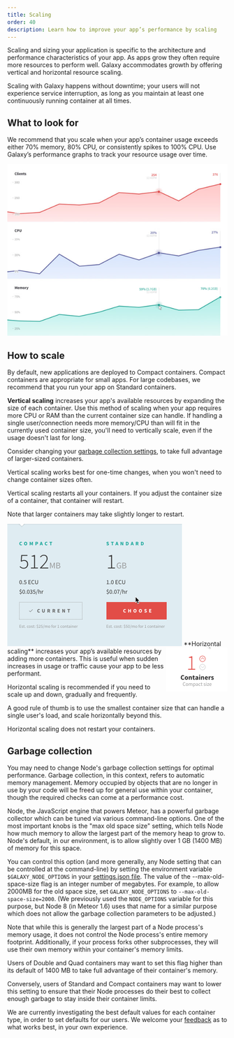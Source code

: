 ```yaml
---
title: Scaling
order: 40
description: Learn how to improve your app’s performance by scaling
---
```


Scaling and sizing your application is specific to the architecture and performance characteristics of your app. As apps grow they often require more resources to perform well. Galaxy accommodates growth by offering vertical and horizontal resource scaling.

Scaling with Galaxy happens without downtime; your users will not experience service interruption, as long as you maintain at least one continuously running container at all times.

<h2 id="what-to-look-for">What to look for</h2>

We recommend that you scale when your app’s container usage exceeds either 70% memory, 80% CPU, or consistently spikes to 100% CPU. Use Galaxy’s performance graphs to track your resource usage over time. 

<img src="images/email-galaxy-performance-graphs-600x468.jpg" style="">

<h2 id="how-to">How to scale</h2>

By default, new applications are deployed to Compact containers. Compact containers are appropriate for small apps. For large codebases, we recommend that you run your app on Standard containers.

**Vertical scaling** increases your app's available resources by expanding the size of each container. Use this method of scaling when your app requires more CPU or RAM than the current container size can handle. If handling a single user/connection needs more memory/CPU than will fit in the currently used container size, you'll need to vertically scale, even if the usage doesn't last for long.

Consider changing your [garbage collection settings](#garbage-collection), to take full advantage of larger-sized containers.

Vertical scaling works best for one-time changes, when you won't need to change container sizes often. 

Vertical scaling restarts all your containers. If you adjust the container size of a container, that container will restart.

Note that larger containers may take slightly longer to restart.

<img src="images/container-upsize.gif" style="">

<img src="images/email-scale-up.gif" style="float:right">
**Horizontal scaling** increases your app’s available resources by adding more containers. This is useful when sudden increases in usage or traffic cause your app to be less performant. 

Horizontal scaling is recommended if you need to scale up and down, gradually and frequently.

A good rule of thumb is to use the smallest container size that can handle a single user's load, and scale horizontally beyond this.

Horizontal scaling does not restart your containers.

<h2 id="garbage-collection">Garbage collection</h2>

You may need to change Node's garbage collection settings for optimal performance. Garbage collection, in this context, refers to automatic memory management. Memory occupied by objects that are no longer in use by your code will be freed up for general use within your container, though the required checks can come at a performance cost.

Node, the JavaScript engine that powers Meteor, has a powerful garbage collector which can be tuned via various command-line options. One of the most important knobs is the "max old space size" setting, which tells Node how much memory to allow the largest part of the memory heap to grow to. Node's default, in our environment, is to allow slightly over 1 GB (1400 MB) of memory for this space.

You can control this option (and more generally, any Node setting that can be controlled at the command-line) by setting the environment variable `$GALAXY_NODE_OPTIONS` in your [settings.json file](/environment-variables.html). The value of the --max-old-space-size flag is an integer number of megabytes. For example, to allow 2000MB for the old space size, set `GALAXY_NODE_OPTIONS` to `--max-old-space-size=2000`.  (We previously used the `NODE_OPTIONS` variable for this purpose, but Node 8 (in Meteor 1.6) uses that name for a similar purpose which does not allow the garbage collection parameters to be adjusted.)

Note that while this is generally the largest part of a Node process's memory usage, it does not control the Node process's entire memory footprint. Additionally, if your process forks other subprocesses, they will use their own memory within your container's memory limits.

Users of Double and Quad containers may want to set this flag higher than its default of 1400 MB to take full advantage of their container's memory.

Conversely, users of Standard and Compact containers may want to lower this setting to ensure that their Node processes do their best to collect enough garbage to stay inside their container limits.

We are currently investigating the best default values for each container type, in order to set defaults for our users. We welcome your <a href="mailto:support@meteor.com">feedback</a> as to what works best, in your own experience.


